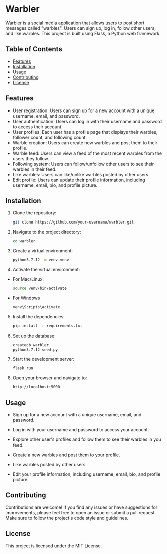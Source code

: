 # Warbler

Warbler is a social media application that allows users to post short messages called "warbles". Users can sign up, log in, follow other users, and like warbles. This project is built using Flask, a Python web framework.

## Table of Contents

- [Features](#features)
- [Installation](#installation)
- [Usage](#usage)
- [Contributing](#contributing)
- [License](#license)

## Features

- User registration: Users can sign up for a new account with a unique username, email, and password.
- User authentication: Users can log in with their username and password to access their account.
- User profiles: Each user has a profile page that displays their warbles, follower count, and following count.
- Warble creation: Users can create new warbles and post them to their profile.
- Warble feed: Users can view a feed of the most recent warbles from the users they follow.
- Following system: Users can follow/unfollow other users to see their warbles in their feed.
- Like warbles: Users can like/unlike warbles posted by other users.
- Edit profile: Users can update their profile information, including username, email, bio, and profile picture.

## Installation

1. Clone the repository:

   ```bash
   git clone https://github.com/your-username/warbler.git

2. Navigate to the project directory:
   
   ```bash
   cd warbler

3. Create a virtual environment:

   ```bash
   python3.7.12 -m venv venv

4. Activate the virtual environment:
   
  - For Mac/Linux:

    ```bash
    source venv/bin/activate

  - For Windows

    ```bash
    venv\Scripts\activate

5. Install the dependencies:

   ```bash
   pip install -r requirements.txt

6. Set up the database:

   ```bash
   createdb warbler
   python3.7.12 seed.py

7. Start the development server:

   ```bash
   flask run

8. Open your browser and navigate to:
  
   ```bash 
   http://localhost:5000


## Usage

- Sign up for a new account with a unique username, email, and password.

- Log in with your username and password to access your account.

- Explore other user's profiles and follow them to see their warbles in you feed. 

- Create a new warbles and post them to your profile.

- Like warbles posted by other users.

- Edit your profile information, including username, email, bio, and profile picture.


## Contributing

Contributions are welcome! If you find any issues or have suggestions for improvements, please feel free to open an issue or submit a pull request. Make sure to follow the project's code style and guidelines.


## License

This project is licensed under the MIT License.
